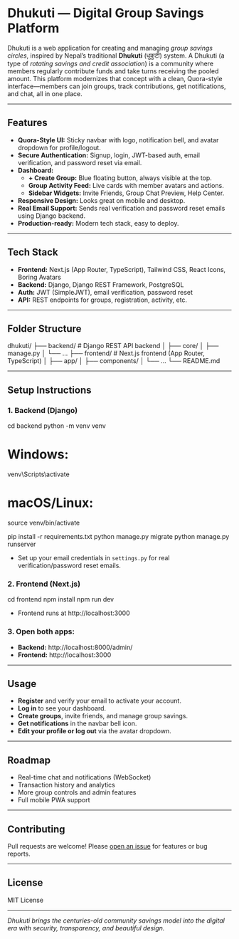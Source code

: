 
# Dhukuti — Digital Group Savings Platform

Dhukuti is a web application for creating and managing *group savings circles*, inspired by Nepal’s traditional **Dhukuti** (धुकुटी) system. A Dhukuti (a type of *rotating savings and credit association*) is a community where members regularly contribute funds and take turns receiving the pooled amount. This platform modernizes that concept with a clean, Quora-style interface—members can join groups, track contributions, get notifications, and chat, all in one place.

---

## Features

- **Quora-Style UI:** Sticky navbar with logo, notification bell, and avatar dropdown for profile/logout.
- **Secure Authentication:** Signup, login, JWT-based auth, email verification, and password reset via email.
- **Dashboard:**  
  - **+ Create Group:** Blue floating button, always visible at the top.
  - **Group Activity Feed:** Live cards with member avatars and actions.
  - **Sidebar Widgets:** Invite Friends, Group Chat Preview, Help Center.
- **Responsive Design:** Looks great on mobile and desktop.
- **Real Email Support:** Sends real verification and password reset emails using Django backend.
- **Production-ready:** Modern tech stack, easy to deploy.

---

## Tech Stack

- **Frontend:** Next.js (App Router, TypeScript), Tailwind CSS, React Icons, Boring Avatars
- **Backend:** Django, Django REST Framework, PostgreSQL
- **Auth:** JWT (SimpleJWT), email verification, password reset
- **API:** REST endpoints for groups, registration, activity, etc.

---

## Folder Structure

dhukuti/
├── backend/        # Django REST API backend
│   ├── core/
│   ├── manage.py
│   └── ...
├── frontend/       # Next.js frontend (App Router, TypeScript)
│   ├── app/
│   ├── components/
│   └── ...
└── README.md

---

## Setup Instructions

### 1. Backend (Django)
cd backend
python -m venv venv
# Windows:
venv\Scripts\activate
# macOS/Linux:
source venv/bin/activate

pip install -r requirements.txt
python manage.py migrate
python manage.py runserver

- Set up your email credentials in `settings.py` for real verification/password reset emails.

### 2. Frontend (Next.js)
cd frontend
npm install
npm run dev

- Frontend runs at http://localhost:3000

### 3. Open both apps:
- **Backend:** http://localhost:8000/admin/
- **Frontend:** http://localhost:3000

---

## Usage

- **Register** and verify your email to activate your account.
- **Log in** to see your dashboard.
- **Create groups**, invite friends, and manage group savings.
- **Get notifications** in the navbar bell icon.
- **Edit your profile or log out** via the avatar dropdown.

---

## Roadmap

- Real-time chat and notifications (WebSocket)
- Transaction history and analytics
- More group controls and admin features
- Full mobile PWA support

---

## Contributing

Pull requests are welcome! Please [open an issue](https://github.com/bhupen98/dhukuti/issues) for features or bug reports.

---

## License

MIT License

---

*Dhukuti brings the centuries-old community savings model into the digital era with security, transparency, and beautiful design.*

